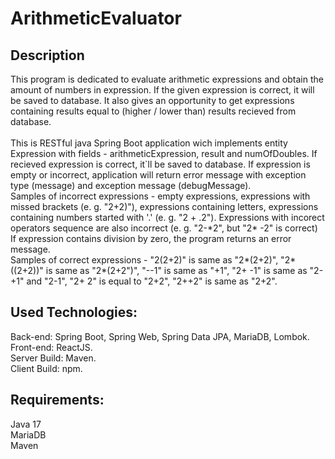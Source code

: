 # ArithmeticEvaluator
<h2> Description </h2>
<div>
This program is dedicated to evaluate arithmetic expressions and obtain the amount of numbers in expression. If the given expression is correct, it will be saved to database. It also gives an opportunity to get expressions containing results equal to (higher / lower than) results recieved from database.
</div>
<br/>
<div>
This is RESTful java Spring Boot application wich implements entity Expression with fields - arithmeticExpression, result and numOfDoubles. If recieved expression is correct, it`ll be saved to database. If expression is empty or incorrect, application will return error message with exception type (message) and exception message (debugMessage).
 <br/>
Samples of incorrect expressions - empty expressions, expressions with missed brackets (e. g. "2+2)"), expressions containing letters, expressions containing numbers started with '.' (e. g. "2 + .2"). Expressions with incorect operators sequence are also incorrect (e. g. "2-*2", but "2* -2" is correct)
If expression contains division by zero, the program returns an error message.
<br/>
Samples of correct expressions - "2(2+2)" is same as "2*(2+2)", "2*((2+2))" is same as "2*(2+2")", "--1" is same as "+1", "2+ -1" is same as "2- +1" and "2-1", "2+	2" is equal to "2+2", "2++2" is same as "2+2".
</div>
<h2>Used Technologies:</h2>
 <div>
 Back-end: Spring Boot, Spring Web, Spring Data JPA, MariaDB, Lombok.
  </div>
  <div>
 Front-end: ReactJS.
 </div>
 <div>
  Server Build: Maven.
  </div>
  <div>
 Client Build: npm.
 </div>
 <h2> Requirements:</h2>
 <div> Java 17 </div>
 <div> MariaDB </div>
 <div> Maven </div>
